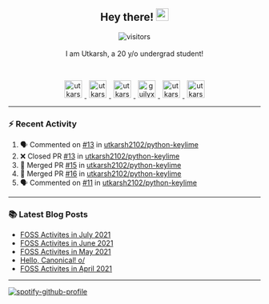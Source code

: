 <h2 align="center">
  <b>Hey there!</b> <img src="https://media.giphy.com/media/hvRJCLFzcasrR4ia7z/giphy.gif" width="25px">
</h2>

<p align="center">
  <img src="https://visitor-badge.glitch.me/badge?page_id=utkarsh2102" alt="visitors">
  <br/>
  <br/>
  I am Utkarsh, a 20 y/o undergrad student!
</p>

<br/>
<p align="center">
<a href="https://nm.debian.org/person/utkarsh/">
  <img alt="utkarsh2102 | Debian" width="35px" src="https://www.flaticon.com/svg/static/icons/svg/226/226772.svg" hspace="5"/>
</a>
<a href="https://twitter.com/utkarsh2102">
  <img alt="utkarsh2102 | Twitter" width="35px" src="https://image.flaticon.com/icons/svg/2111/2111703.svg" hspace="5"/>
</a>
<a href="mailto:utkarsh@debian.org">
  <img alt="utkarsh2102 | Mail" width="35px" src="https://www.flaticon.com/svg/static/icons/svg/893/893315.svg" hspace="5"/>
</a>
<a href="https://open.spotify.com/user/wr6c7rh4fwc5fvibnwrwwzlrn">
  <img alt="guilyx's Spotify" width="35px" src="https://image.flaticon.com/icons/svg/2111/2111627.svg" hspace="5"/>
</a>
<a href="https://www.linkedin.com/in/utkarsh2102"><img alt="utkarsh2102 | LinkedIn" width="35px" src="https://image.flaticon.com/icons/svg/2111/2111465.svg" hspace="5"/>
</a>
<a href="https://www.instagram.com/utkarsh2102">
  <img alt="utkarsh2102 | Instagram" width="35px" src="https://image.flaticon.com/icons/svg/2111/2111421.svg" hspace="5"/>
</a>
</p>

---

### :zap: Recent Activity

<!--START_SECTION:activity-->
1. 🗣 Commented on [#13](https://github.com/utkarsh2102/python-keylime/issues/13) in [utkarsh2102/python-keylime](https://github.com/utkarsh2102/python-keylime)
2. ❌ Closed PR [#13](https://github.com/utkarsh2102/python-keylime/pull/13) in [utkarsh2102/python-keylime](https://github.com/utkarsh2102/python-keylime)
3. 🎉 Merged PR [#15](https://github.com/utkarsh2102/python-keylime/pull/15) in [utkarsh2102/python-keylime](https://github.com/utkarsh2102/python-keylime)
4. 🎉 Merged PR [#16](https://github.com/utkarsh2102/python-keylime/pull/16) in [utkarsh2102/python-keylime](https://github.com/utkarsh2102/python-keylime)
5. 🗣 Commented on [#11](https://github.com/utkarsh2102/python-keylime/issues/11) in [utkarsh2102/python-keylime](https://github.com/utkarsh2102/python-keylime)
<!--END_SECTION:activity-->

---

### :books: Latest Blog Posts

<!-- BLOG-POST-LIST:START -->
- [FOSS Activites in July 2021](https://utkarsh2102.com/posts/foss-in-july-21/)
- [FOSS Activites in June 2021](https://utkarsh2102.com/posts/foss-in-june-21/)
- [FOSS Activites in May 2021](https://utkarsh2102.com/posts/foss-in-may-21/)
- [Hello, Canonical! o/](https://utkarsh2102.com/posts/hello-canonical/)
- [FOSS Activites in April 2021](https://utkarsh2102.com/posts/foss-in-april-21/)
<!-- BLOG-POST-LIST:END -->

---

[![spotify-github-profile](https://spotify-github-profile.vercel.app/api/view?uid=wr6c7rh4fwc5fvibnwrwwzlrn&cover_image=true)](https://spotify-github-profile.vercel.app/api/view?uid=wr6c7rh4fwc5fvibnwrwwzlrn&redirect=true)
